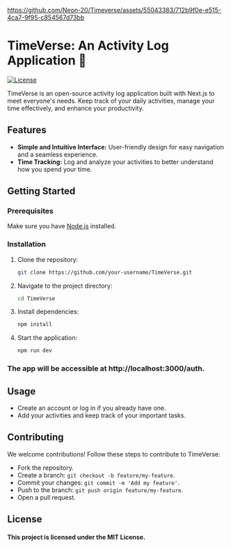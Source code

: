 

https://github.com/Neon-20/Timeverse/assets/55043383/712b9f0e-e515-4ca7-9f95-c854567d73bb

# TimeVerse: An Activity Log Application 🚀

[![License](https://img.shields.io/badge/license-MIT-blue.svg)](https://opensource.org/licenses/MIT)

TimeVerse is an open-source activity log application built with Next.js to meet everyone's needs. Keep track of your daily activities, manage your time effectively, and enhance your productivity.

## Features

- **Simple and Intuitive Interface:** User-friendly design for easy navigation and a seamless experience.
- **Time Tracking:** Log and analyze your activities to better understand how you spend your time.


## Getting Started

### Prerequisites

Make sure you have [Node.js](https://nodejs.org/) installed.

### Installation

1. Clone the repository:

   ```bash
   git clone https://github.com/your-username/TimeVerse.git

2. Navigate to the project directory:

    ```bash
   cd TimeVerse

3. Install dependencies:

    ```bash
   npm install

4. Start the application:

   ```bash
   npm run dev

### The app will be accessible at http://localhost:3000/auth.

## Usage
- Create an account or log in if you already have one.
- Add your activities and keep track of your important tasks.
  
## Contributing
We welcome contributions! Follow these steps to contribute to TimeVerse:

- Fork the repository.
- Create a branch: `git checkout -b feature/my-feature`.
- Commit your changes: `git commit -m 'Add my feature'`.
- Push to the branch: `git push origin feature/my-feature`.
- Open a pull request.

## License

#### This project is licensed under the MIT License.
